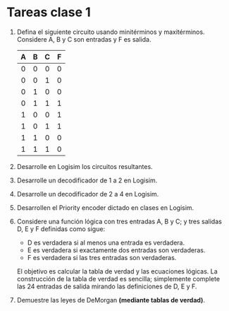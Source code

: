 # Tareas clase 1

1. Defina el siguiente circuito usando minitérminos y maxitérminos. Considere A, B y C son entradas y F es salida.

    | A | B | C | F |
    |:---:|:---:|:---:|:---:|
    | 0 | 0 | 0 | 0 | 1 |
    | 0 | 0 | 1 | 0 |
    | 0 | 1 | 0 | 0 |
    | 0 | 1 | 1 | 1 |
    | 1 | 0 | 0 | 1 |
    | 1 | 0 | 1 | 1 |
    | 1 | 1 | 0 | 0 |
    | 1 | 1 | 1 | 0 |


2. Desarrolle en Logisim los circuitos resultantes.

3. Desarrolle un decodificador de 1 a 2 en Logisim.

4. Desarrolle un decodificador de 2 a 4 en Logisim.

5. Desarrollen el Priority encoder dictado en clases en Logisim.
   
6. Considere una función lógica con tres entradas A, B y C; y tres salidas D, E y F definidas como sigue:

    - D es verdadera si al menos una entrada es verdadera.
    - E es verdadera si exactamente dos entradas son verdaderas.
    - F es verdadera si las tres entradas son verdaderas.
 
    El objetivo es calcular la tabla de verdad y las ecuaciones lógicas. La construcción de la tabla de verdad es sencilla; simplemente complete las 24 entradas de salida mirando las definiciones de D, E y F.

7. Demuestre las leyes de DeMorgan **(mediante tablas de verdad)**.


